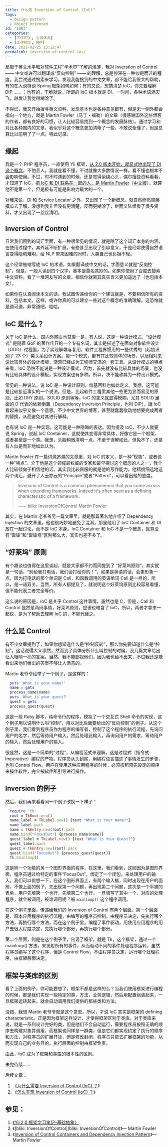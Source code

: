 ```yaml
---
title: 什么是 Inversion of Control (IoC)？
tags:
  - design pattern
  - object oriented
id: '1003'
categories:
  - [工作相关, 心得体会]
  - [工作相关, PHP]
date: 2021-02-25 13:12:47
permalink: inversion-of-control-ioc/
---
```


局限于英文水平和对软件工程“学术界”了解的浅薄，我对 Inverstion of Control —— 中文或许可以翻译成“反向控制” —— 的理解，总是停滞在一种似是而非的程度。我尝试通过搜索来学习，发现我能搜到的中文文章，都不能给我很大的帮助，有的在大谈特谈 Spring 框架如何如何；有的又说，想搞清楚 IoC，你先要理解 DIP …… ；也有的，干脆就说，所谓的 IoC 根本就是 DI。一时间，各种术语满天飞，越发让我觉得糊涂了。

不得已，我又开始搜寻英文资料，发现基本也是各种意见都有，但是无一例外都会指向一个地方，就是 Martin Fowler（马丁・福勒）的文章（很感谢国外这些博客的作者，都有良好的习惯，让人比较容易找到一个概念的发展脉络）。通过学习和对比各种国内的文章，我似乎对这个概念更加清晰了一些，不敢说全懂了，但是总算比以前明了了一点。特此记录。
<!-- more -->
## 缘起

我是一个 PHP 程序员，一直使用 Yii 框架，[从 2.0 版本开始，就显式地出现了 DI 这个概念](https://blog.charlestang.org/yii2-abstraction.htm)，不怕丢人，我就是看不懂，不过就像大多数情况一样，看不懂也根本不会影响使用。不过，时不时遇到的时候，还是觉得萦绕心头，偶尔搜些资料看看，才知道了 IoC，[把 IoC 和 DI 联系在一起的人，是 Martin Fowler](https://martinfowler.com/articles/injection.html)（[中文版](https://insights.thoughtworks.cn/injection/)），就算他不是第一个，但是极有可能是影响力最大的一个。

对我来说，DI 和 Service Locator 之外，又出现了一个新概念，就自然而然顺藤摸瓜去了解，没想到我非但没有更清楚，反而更糊涂了，继而又陆续看了很多资料，才又出现了一丝丝清明。

## Inversion of Control

日常我们用到的词汇里面，有一种很常见的情况，就是除了这个词汇本身的内涵，在使用过程中，其外延不断扩展，有些甚至出现了引申意义，于是经常使得自然语言变得隐晦难明，给 NLP 带来困难的同时，人类自己也负担不轻。

这个经常被缩写成 IoC 的术语，如果翻译成中文的话，字面意义就是“反向控制”，但是，一般人读到四个汉字，基本是莫名其妙的。如果你使用了百度去搜索中文资料，看了一堆网友写的文章，相信你就离其真实含义更加遥远了（也包括本文）。

如果你在认真阅读本文的话，我试图传递给你的一个建议就是，不要相信所有的资料，包括本文。这样，或许你真的可以建立一些对这个概念的准确理解。这恐怕就是道可道，非常道吧，哈哈。

## IoC 是什么？

关于 IoC 是什么，国内外网友也莫衷一是。有人说，这是一种设计模式，“设计模式” 是随着 GoF 的著作传开的一个专有名词，其实是描述了在面向对象软件设计（OOD）过程里，为了实现解耦与复用，软件工程界惯用的一些优秀的（起初识别了 23 个）类关系设计方案。每一个模式，都有其比较具体的场景，以及相对来说比较具体的设计模板，渐渐已经成为工程师交流的一套工具。从设计模式的特点来看，IoC 恐怕不能说是一种设计模式，因为，首先就没有比较具体的场景，也没有比较具体的设计模板，实现方案也有多种。所以，决不能称其为一种设计模式。

常见的一种说法，说 IoC 是一种设计原则，维基百科也如此定义。我想，这可能是比较接近事实的一个说法。但是，比起软件工程里其他一些更为显而易见的原则，比如 DRY 原则，SOLID 原则等等，IoC 的含义就显得模糊，尤其 SOLID 里面的 D 代表的依赖倒置（Dependency Inversion Principle，也叫 DIP），跟 IoC 看起来似乎又像一个意思。不少中文世界的博客，甚至就蠢蠢欲动地想要完成两者的替换，从而避免对其进行解释。

也有说 IoC 是一种实现。这可能是一种隐晦的表达。因为提及 IoC，不少人就要说 Spring，说起 IoC Container，这就使其变得非常具体，好像它是一个框架，或者甚至是一个类。我想，头脑稍微清明一点，不至于误解如此，但免不了，还是有人似是而非地如此认为。

Martin Fowler 在一篇词源追溯的文章里，对 IoC 的定义，是一种“现象”，或者说一种“特点”。介于他是这个领域最权威的专家和最早探讨这个概念的人之一，我个人比较倾向于相信他的话。其实我比较佩服的就是他的写作能力，他精挑细选地这两个词汇，避开了人云亦云的“Principle”或者“Pattern”，可以看出他的态度。

> Inversion of Control is a common phenomenon that you come across when extending frameworks. Indeed it's often seen as a defining characteristic of a framework.
> 
> —— bliki: InversionOfControl Martin Fowler

其实，在 Martin 老爷爷另一篇文章里，就是那篇著名地介绍了 Dependency Injection 的文章里，他也很巧妙地避免了混淆，那里他用了 IoC Container 和 DI 放在一起讨论，而不是 IoC 本身。IoC Container 和 IoC 不是一个概念，就算没有“雷锋”和“雷锋塔”区别那么大，其实也差不多了。

## “好莱坞” 原则

有个趣谈也值得在这里谈起，就是大家都不约而同提到了 “好莱坞原则”，其实就是一句话，“别给我打电话，我们会打给你的！”，如果是英语的话，会更形象一点，因为打电话的那个单词是 Call，和函数调用的英语单词 Call 是一样的，所以，是一语双关。当然，所有人都提及了，就说明这个好莱坞原则比较容易看懂，但不能代表二者完全等价。

这么说的原因是，IoC 是关乎 Control 这件事情，虽然也是 C，但是，Call 和 Control 显然是两码事情，好莱坞原则，应该也暗含了 IoC，所以，两者才拿来一起说，是为了帮助去理解 IoC 的，不能代替之。

## 什么是 Control

有不少文章提到了，如果你想知道什么是“控制反转”，那么你先要知道什么是“控制”。这话说得大义凛然，然而到了具体分析什么叫控制的时候，没几篇文章给出让人眼睛一亮的答案。当然，我不能鄙视他们，因为我也给不出来，不过我还是能看出来他们给出的答案不够让人满意的。

Martin 老爷爷给举了一个例子，是这样的：

```ruby
  puts 'What is your name?'
  name = gets
  process_name(name)
  puts 'What is your quest?'
  quest = gets
  process_quest(quest)
```

这是一段 Ruby 脚本，纯命令行的程序，模拟了一个交互式 Shell 命令的实现，这个例子用以说明什么叫“控制”，用以对比后面要给出的“反向控制”的例子。从这个例子里，我们看到程序员作为程序的编写者，控制了这个程序的执行流程，先询问用户的名字，然后等待用户输入，然后处理此输入，再询问用户的需求，等待用户的输入，然后处理用户的输入。

很显然，这是一个简单的“过程”，从编程范式来理解，这是过程式（指令式 Imperative）编程的产物。程序员从头到尾，用编程语言描述了事情发生的步骤，也叫 Control Flow。用户在使用这种应用程序的时候，必须按照预先设定的顺序来操作软件，完全被软件所引导进行操作。

## Inversion 的例子

然后，我们再来看看同一个例子改换一下样子：

```ruby
  require 'tk'
  root = TkRoot.new()
  name_label = TkLabel.new() {text "What is Your Name?"}
  name_label.pack
  name = TkEntry.new(root).pack
  name.bind("FocusOut") {process_name(name)}
  quest_label = TkLabel.new() {text "What is Your Quest?"}
  quest_label.pack
  quest = TkEntry.new(root).pack
  quest.bind("FocusOut") {process_quest(quest)}
  Tk.mainloop()
```

这是同一个功能的另一个图形界面的程序，在这里，我们看到，这回因为是图形界面，程序员通过给特定的事件“FocusOut”，绑定了一个闭包，来处理用户的输入。我们可以假想一下，在这个图形界面上，有两个输入框，同时出现在用户的面前，不像上面的例子，先出现第一个问题，再出现第二个问题，这次是一个平铺的表单，用户先填第一个也行，先填第二个也行。一旦填写了其中一个，对应的处理程序，就会被调用，被谁调用呢？被 `mainloop()` 这个程序调用。

在这个例子里面，传递给我们的 Inversion of Control 有两个层面。第一个层面是，原本应用程序的执行流程，由编写的程序员控制，由程序员决定，先执行哪个方法，再执行哪个方法，而在这个例子里，编程了事件驱动，用使用应用程序的用户去很大程度决定，先执行哪个部分，再执行哪个部分。

第二个层面，则是在这个例子里，出现了框架，就是 Tk，这个框架，通过一个 mainloop() 方法，来发射所有的事件，从而驱动不同的事件处理程序运转，虽然程序员编写了这个程序，但是 Control Flow，不由程序员决定，运行哪个处理程序，由框架层面决定。

## 框架与类库的区别

看了上面的例子，你可能要想了，框架不都是这样的么？当我们使用框架进行编程的时候，都是我们实现一些特定的类，方法，业务逻辑，然后用配置组装起来，一旦框架运转起来，就会自动调用我们提供的那些类和方法。

没错，我想 Martin 老爷爷就是这个意思。所以，才说 IoC 其实是框架的 defining characteristic。正是因为框架这样设计，才使得框架区别于类库。对于类库来说，就是一系列设计完好的类，但是他们不会自动运行，需要程序员按照正确的顺序去构建对象并调用，而框架也同样是一群类，但是它们都实现约定了执行的顺序和方法，对程序员的扩展开放，但是修改封闭，程序员只能去扩展框架的功能，从而实现自己的业务目的，执行层面的控制由框架负责。

由此，IoC 成为了框架和类库的根本性的区别。

未完待续……

后续文章：

1.  《[为什么需要 Inversion of Control (IoC) ？](https://blog.charlestang.org/why-need-inversion-of-control-ioc.htm)》
2.  《[怎么实现 Inversion of Control (IoC) ？](https://blog.charlestang.org/ioc-implementation.htm)》

## 参见：

1.  [《Yii 2.0 框架学习笔记-基础抽象》](https://blog.charlestang.org/yii2-abstraction.htm)
2.  《[bliki: InversionOfControl](bliki: InversionOfControl)》— Martin Fowler
3.  《[Inversion of Control Containers and Dependency Injection Pattern](https://www.martinfowler.com/articles/injection.html)》— Martin Fowler